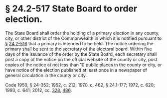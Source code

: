 # § 24.2-517 State Board to order election.

<p>The State Board shall order the holding of a primary election in any county, city, or other district of the Commonwealth in which it is notified pursuant to § <a href='http://law.lis.virginia.gov/vacode/24.2-516/'>24.2-516</a> that a primary is intended to be held. The notice ordering the primary shall be sent to the secretary of the electoral board. Within five days of the issuance of the order by the State Board, each secretary shall post a copy of the notice on the official website of the county or city, post copies of the notice at not less than 10 public places in the county or city, or have notice of the election published at least once in a newspaper of general circulation in the county or city.</p><p>Code 1950, § 24-352; 1952, c. 212; 1970, c. 462, § 24.1-177; 1972, c. 620; 1993, c. 641; 2012, cc. <a href='http://lis.virginia.gov/cgi-bin/legp604.exe?121+ful+CHAP0328'>328</a>, <a href='http://lis.virginia.gov/cgi-bin/legp604.exe?121+ful+CHAP0486'>486</a>.</p>